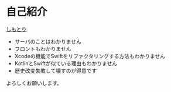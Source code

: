 
# 自己紹介

[しもとり](https://github.com/S-Shimotori)

* サーバのことはわかりません
* フロントもわかりません
* Xcodeの機能でSwiftをリファクタリングする方法もわかりません
* KotlinとSwiftが似ている理由もわかりません
* 歴史改変失敗して壊すのが得意です

よろしくお願いします。
